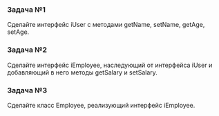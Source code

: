 ### Задача №1

Сделайте интерфейс iUser с методами getName, setName, getAge, setAge.

### Задача №2

Сделайте интерфейс iEmployee, наследующий от интерфейса iUser и добавляющий в него методы getSalary и setSalary.

### Задача №3

Сделайте класс Employee, реализующий интерфейс iEmployee.